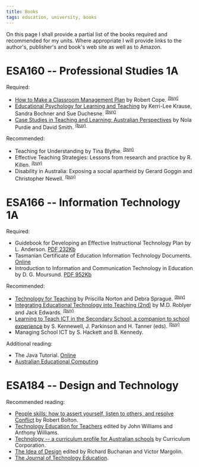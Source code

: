 ```yaml
---
title: Books
tags: education, university, books
---
```


On this page I shall provide a partial list of the books required and
recommended for my units. Where appropriate I will provide links to the
author's, publisher's and book's web site as well as to Amazon.

# ESA160 -- Professional Studies 1A

Required:

- <a class="title" href="http://www.pearsoned.com.au/Catalogue/TitleDetails.aspx?isbn=0733976301">How to Make a Classroom Management Plan</a> by Robert Cope. <sup><a href="http://isbn.nu/0733976301">(buy)</a></sup>
- <a class="title" href="http://www.thomsonlearning.com.au/higher/education/krause/index.asp">Educational Psychology for Learning and Teaching</a> by Kerri-Lee Krause, Sandra Bochner and Sue Duchesne. <sup><a href="http://isbn.nu/017010351X">(buy)</a></sup>
- <a class="title" href="http://www.pearsoned.com.au/Catalogue/TitleDetails.aspx?isbn=0724812121">Case Studies in Teaching and Learning: Australian Perspectives</a> by Nola Purdie and David Smith. <sup><a href="http://isbn.nu/0724812121">(buy)</a></sup>

Recommended:

- <a class="title">Teaching for Understanding</a> by Tina Blythe. <sup><a href="http://isbn.nu/0787909939">(buy)</a></sup>
- <a class="title">Effective Teaching Strategies: Lessons from research and practice </a> by R. Killen. <sup><a href="http://isbn.nu/1876633670">(buy)</a></sup>
- <a class="title">Disability in Australia: Exposing a social apartheid</a> by Gerard Goggin and Christopher Newell. <sup><a href="http://isbn.nu/0868407194">(buy)</a></sup>

# ESA166 -- Information Technology 1A

Required:

- Guidebook for Developing an Effective Instructional Technology Plan by L. Anderson. <a class="title" href="http://www2.msstate.edu/%7Elsa1/nctp/Guidebook.pdf">PDF 232Kb</a>
- Tasmanian Certificate of Education Information Technology Documents. <a class="title" href="http://www.tqa.tas.gov.au/1161">Online</a>
- Introduction to Information and Communication Technology in Education by D. G. Moursund. <a class="title" href="http://darkwing.uoregon.edu/%7emoursund/Books/ICT/ICTBook.pdf">PDF 952Kb</a>

Recommended:

- <a class="title" href="http://pearsoned.com.au/Catalogue/TitleDetails.aspx?isbn=0205309151">Technology for Teaching</a> by Priscilla Norton and Debra Sprague. <sup><a href="http://isbn.nu/0205309151">(buy)</a></sup>
- <a class="title" href="http://cwx.prenhall.com/bookbind/pubbooks/roblyer/">Integrating Educational Technology into Teaching (2nd)</a> by M.D. Roblyer and Jack Edwards. <sup><a href="http://isbn.nu/013042319X">(buy)</a></sup>
- <a class="title" href="http://ecommerce.tandf.co.uk/catalogue/DetailedDisplay.asp?ISBN=0415276691&ResourceCentre=SEARCH&amp;RedirectPage=PerformSearch%2Easp&amp;curpage=1">Learning to Teach ICT in the Secondary School: a companion to school experience</a> by S. Kennewell, J. Parkinson and H. Tanner (eds). <sup><a href="http://isbn.nu/0415276691">(buy)</a></sup>
- Managing School ICT by S. Hackett and B. Kennedy.

Additional reading:

- The Java Tutorial. <a href="http://java.sun.com/docs/books/tutorial/">Online</a>
- <a class="title" href="http://www.acce.edu.au/journal/default.asp">Australian Educational Computing</a>

# ESA184 -- Design and Technology

Recommended reading:

- <a class="title" href="http://isbn.nu/0731800311">People skills: how to assert yourself, listen to others, and resolve Conflict</a> by Robert Bolton.
- <a class="title" href="http://isbn.nu/073294077X">Technology Education for Teachers</a> edited by John Williams and Anthony Williams.
- <a class="title" href="http://isbn.nu/186366209X">Technology -- a curriculum profile for Australian schools</a> by Curriculum Corporation.
- <a class="title" href="http://isbn.nu/0262631660">The Idea of Design</a> edited by Richard Buchanan and Victor Margolin.
- <a class="title" href="http://scholar.lib.vt.edu/ejournals/JTE/">The Journal of Technology Education</a>.
